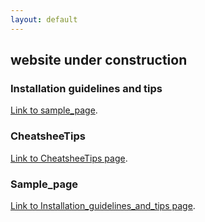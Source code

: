 ```yaml
---
layout: default
---
```


## **website under construction**

### Installation guidelines and tips
[Link to sample_page](./sample_page.html).

### CheatsheeTips
[Link to CheatsheeTips page](./CheatsheeTips.html).

### Sample_page
[Link to Installation_guidelines_and_tips page](./Installation_guidelines_and_tips.html).

